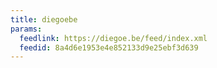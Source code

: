 ```yaml
---
title: diegoebe
params:
  feedlink: https://diegoe.be/feed/index.xml
  feedid: 8a4d6e1953e4e852133d9e25ebf3d639
---
```

